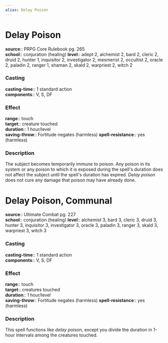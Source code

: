 ```yaml
---
alias: Delay Poison
---
```


# Delay Poison 

**source**:: PRPG Core Rulebook pg. 265  
**school**:: conjuration (healing)
**level**:: adept 2, alchemist 2, bard 2, cleric 2, druid 2, hunter 1, inquisitor 2, investigator 2, mesmerist 2, occultist 2, oracle 2, paladin 2, ranger 1, shaman 2, skald 2, warpriest 2, witch 2

### Casting 

**casting-time**:: 1 standard action  
**components**:: V, S, DF

### Effect 

**range**:: touch  
**target**:: creature touched  
**duration**:: 1 hour/level  
**saving-throw**:: Fortitude negates (harmless)
**spell-resistance**:: yes (harmless)

### Description 

The subject becomes temporarily immune to poison. Any poison in its system or any poison to which it is exposed during the spell's duration does not affect the subject until the spell's duration has expired. *Delay poison* does not cure any damage that poison may have already done.

# Delay Poison, Communal 

**source**:: Ultimate Combat pg. 227  
**school**:: conjuration (healing)
**level**:: alchemist 3, bard 3, cleric 3, druid 3, hunter 3, inquisitor 3, investigator 3, oracle 3, paladin 3, ranger 3, skald 3, warpriest 3, witch 3

### Casting 

**casting-time**:: 1 standard action  
**components**:: V, S, DF

### Effect 

**range**:: touch  
**target**:: creatures touched  
**duration**:: 1 hour/level  
**saving-throw**:: Fortitude negates (harmless)
**spell-resistance**:: yes (harmless)

### Description 

This spell functions like *delay poison*, except you divide the duration in 1-hour intervals among the creatures touched.
